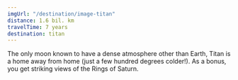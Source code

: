 ```yaml
---
imgUrl: "/destination/image-titan"
distance: 1.6 bil. km
travelTime: 7 years
destination: titan
---
```


The only moon known to have a dense atmosphere other than Earth, Titan
is a home away from home (just a few hundred degrees colder!). As a
bonus, you get striking views of the Rings of Saturn.
